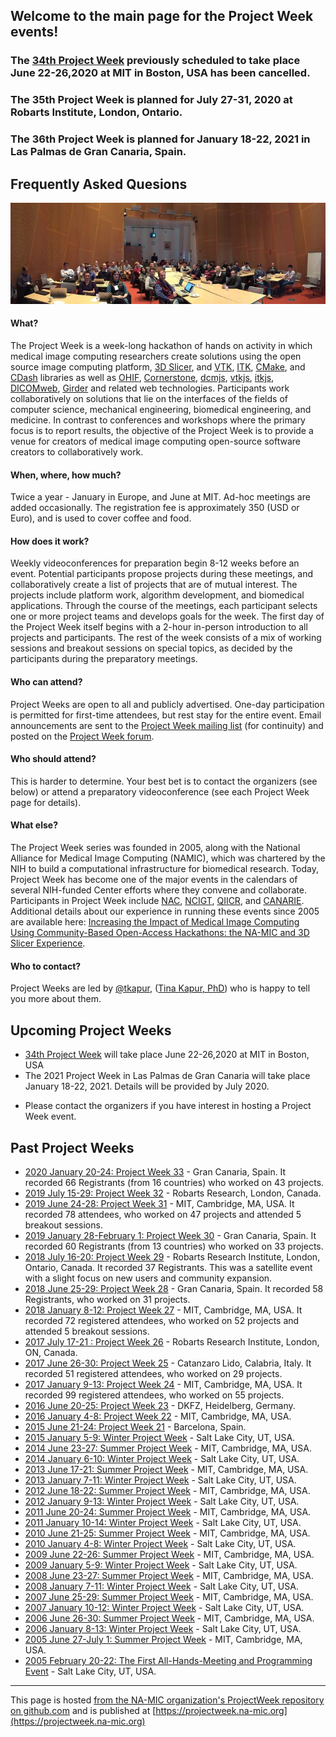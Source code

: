 
## Welcome to the main page for the Project Week events!

### The [34th Project Week](PW34_2020_Boston/README.md) previously scheduled to take place June 22-26,2020 at MIT in Boston, USA has been cancelled.

### The 35th Project Week is planned for July 27-31, 2020 at Robarts Institute, London, Ontario.  

### The 36th Project Week is planned for January 18-22, 2021 in Las Palmas de Gran Canaria, Spain.  

## Frequently Asked Quesions

![2016 Winter Project Week Final Day](assets/800px-2016_Winter_Project_Week_Final_Day.JPG)

#### What?

The Project Week is a week-long hackathon of hands on activity in which medical image computing researchers create solutions using the open source image computing platform, [3D Slicer](http://www.slicer.org), and [VTK](http://www.vtk.org), [ITK](http://www.itk.org), [CMake](http://www.cmake.org), and [CDash](http://www.cdash.org) libraries as well as [OHIF](http://ohif.org), [Cornerstone](https://cornerstonejs.org/), [dcmjs](https://github.com/dcmjs-org), [vtkjs](https://kitware.github.io/vtk-js/), [itkjs](https://insightsoftwareconsortium.github.io/itk-js/), [DICOMweb](https://www.dicomstandard.org/dicomweb/), [Girder](https://girder.readthedocs.io/) and related web technologies. Participants work collaboratively on solutions that lie on the interfaces of the fields of computer science, mechanical engineering, biomedical engineering, and medicine. In contrast to conferences and workshops where the primary focus is to report results, the objective of the Project Week is to provide a venue for creators of medical image computing open-source software creators to collaboratively work.

#### When, where, how much?

Twice a year - January in Europe, and June at MIT. Ad-hoc meetings are added occasionally. The registration fee is approximately 350 (USD or Euro), and is used to cover coffee and food.

#### How does it work?

Weekly videoconferences for preparation begin 8-12 weeks before an event. Potential participants propose projects during these meetings, and collaboratively create a list of projects that are of mutual interest. The projects include platform work, algorithm development, and biomedical applications. Through the course of the meetings, each participant selects one or more project teams and develops goals for the week. The first day of the Project Week itself begins with a 2-hour in-person introduction to all projects and participants. The rest of the week consists of a mix of working sessions and breakout sessions on special topics, as decided by the participants during the preparatory meetings.

#### Who can attend?

Project Weeks are open to all and publicly advertised. One-day participation is permitted for first-time attendees, but rest stay for the entire event. Email announcements are sent to the [Project Week mailing list](https://public.kitware.com/mailman/listinfo/na-mic-project-week) (for continuity) and posted on the [Project Week forum](https://discourse.slicer.org/c/community/project-week).

#### Who should attend?

This is harder to determine. Your best bet is to contact the organizers (see below) or attend a preparatory videoconference (see each Project Week page for details).

#### What else?

The Project Week series was founded in 2005, along with the National Alliance for Medical Image Computing (NAMIC), which was chartered by the NIH to build a computational infrastructure for biomedical research. Today, Project Week has become one of the major events in the calendars of several NIH-funded Center efforts where they convene and collaborate. Participants in Project Week include [NAC](http://nac.spl.harvard.edu/), [NCIGT](http://www.ncigt.org/), [QIICR](http://qiicr.org/), and [CANARIE](https://www.canarie.ca/). Additional details about our experience in running these events since 2005 are available here: [Increasing the Impact of Medical Image Computing Using Community-Based Open-Access Hackathons: the NA-MIC and 3D Slicer Experience](http://www.sciencedirect.com/science/article/pii/S1361841516301128).

#### Who to contact?

Project Weeks are led by [@tkapur](https://github.com/tkapur), ([Tina Kapur, PhD](http://www.spl.harvard.edu/pages/People/tkapur)) who is happy to tell you more about them.

## Upcoming Project Weeks

- [34th Project Week](PW33_2020_GranCanaria/README.md) will take place June 22-26,2020 at MIT in Boston, USA
- The 2021 Project Week in Las Palmas de Gran Canaria will take place January 18-22, 2021.  Details will be provided by July 2020.

* Please contact the organizers if you have interest in hosting a Project Week event.

## Past Project Weeks

- [2020 January 20-24: Project Week 33](PW33_2020_GranCanaria/README.md) - Gran Canaria, Spain. It recorded 66 Registrants (from 16 countries) who worked on 43 projects.
- [2019 July 15-29: Project Week 32](PW32_2019_London_Canada/README.md) - Robarts Research, London, Canada.
- [2019 June 24-28: Project Week 31](PW31_2019_Boston/README.md) - MIT, Cambridge, MA, USA. It recorded 78 attendees, who worked on 47 projects and attended 5 breakout sessions.
- [2019 January 28-February 1: Project Week 30](PW30_2019_GranCanaria/README.md) - Gran Canaria, Spain. It recorded 60 Registrants (from 13 countries) who worked on 33 projects.
- [2018 July 16-20: Project Week 29](PW29_2018_London_Canada/README.md) - Robarts Research Institute, London, Ontario, Canada. It recorded 37 Registrants. This was a satellite event with a slight focus on new users and community expansion.
- [2018 June 25-29: Project Week 28](PW28_2018_GranCanaria/README.md) - Gran Canaria, Spain. It recorded 58 Registrants, who worked on 31 projects.
- [2018 January 8-12: Project Week 27](PW27_2018_Boston/README.md) - MIT, Cambridge, MA, USA. It recorded 72 registered attendees, who worked on 52 projects and attended 5 breakout sessions.
- [2017 July 17-21 : Project Week 26](PW26_2017_London_Canada/README.md) - Robarts Research Institute, London, ON, Canada.
- [2017 June 26-30: Project Week 25](https://www.na-mic.org/wiki/2017_Summer_Project_Week) - Catanzaro Lido, Calabria, Italy. It recorded 51 registered attendees, who worked on 29 projects.
- [2017 January 9-13: Project Week 24](https://www.na-mic.org/wiki/2017_Winter_Project_Week) - MIT, Cambridge, MA, USA. It recorded 99 registered attendees, who worked on 55 projects.
- [2016 June 20-25: Project Week 23](https://na-mic.org/wiki/2016_Summer_Project_Week) - DKFZ, Heidelberg, Germany.
- [2016 January 4-8: Project Week 22](https://na-mic.org/wiki/2016_Winter_Project_Week) - MIT, Cambridge, MA, USA.
- [2015 June 21-24: Project Week 21](https://na-mic.org/wiki/2015_Summer_Project_Week) - Barcelona, Spain.
- [2015 January 5-9: Winter Project Week](https://na-mic.org/wiki/2015_Winter_Project_Week) - Salt Lake City, UT, USA.
- [2014 June 23-27: Summer Project Week](https://na-mic.org/wiki/2014_Summer_Project_Week) - MIT, Cambridge, MA, USA.
- [2014 January 6-10: Winter Project Week](https://na-mic.org/wiki/2014_Winter_Project_Week) - Salt Lake City, UT, USA.
- [2013 June 17-21: Summer Project Week](https://na-mic.org/wiki/2013_Summer_Project_Week) - MIT, Cambridge, MA, USA.
- [2013 January 7-11: Winter Project Week](https://na-mic.org/wiki/2013_Winter_Project_Week) - Salt Lake City, UT, USA.
- [2012 June 18-22: Summer Project Week](https://na-mic.org/wiki/2012_Summer_Project_Week) - MIT, Cambridge, MA, USA.
- [2012 January 9-13: Winter Project Week](https://na-mic.org/wiki/2012_Winter_Project_Week) - Salt Lake City, UT, USA.
- [2011 June 20-24: Summer Project Week](https://na-mic.org/wiki/2011_Summer_Project_Week) - MIT, Cambridge, MA, USA.
- [2011 January 10-14: Winter Project Week](https://na-mic.org/wiki/2011_Winter_Project_Week) - Salt Lake City, UT, USA.
- [2010 June 21-25: Summer Project Week](https://na-mic.org/wiki/2010_Summer_Project_Week) - MIT, Cambridge, MA, USA.
- [2010 January 4-8: Winter Project Week](https://na-mic.org/wiki/2010_Winter_Project_Week) - Salt Lake City, UT, USA.
- [2009 June 22-26: Summer Project Week](https://na-mic.org/wiki/2009_Summer_Project_Week) - MIT, Cambridge, MA, USA.
- [2009 January 5-9: Winter Project Week](https://na-mic.org/wiki/2009_Winter_Project_Week) - Salt Lake City, UT, USA.
- [2008 June 23-27: Summer Project Week](https://na-mic.org/wiki/2008_Summer_Project_Week) - MIT, Cambridge, MA, USA.
- [2008 January 7-11: Winter Project Week](https://na-mic.org/wiki/2008_Winter_Project_Week) - Salt Lake City, UT, USA.
- [2007 June 25-29: Summer Project Week](https://na-mic.org/wiki/2007_Programming/Project_Week_MIT) - MIT, Cambridge, MA, USA.
- [2007 January 10-12: Winter Project Week](https://na-mic.org/wiki/AHM_2007) - Salt Lake City, UT, USA.
- [2006 June 26-30: Summer Project Week](https://na-mic.org/wiki/2006_Programming/Project_Week_MIT) - MIT, Cambridge, MA, USA.
- [2006 January 8-13: Winter Project Week](https://na-mic.org/wiki/AHM_2006:AHM_2006) - Salt Lake City, UT, USA.
- [2005 June 27-July 1: Summer Project Week](https://na-mic.org/wiki/Engineering:Programmers_Week_Summer_2005) - MIT, Cambridge, MA, USA.
- [2005 February 20-22: The First All-Hands-Meeting and Programming Event](https://na-mic.org/wiki/AHM_2005:Main) - Salt Lake City, UT, USA.

---
This page is hosted [from the NA-MIC organization's ProjectWeek repository on github.com](https://github.com/NA-MIC/ProjectWeek) and is published at [https://projectweek.na-mic.org](https://projectweek.na-mic.org)

